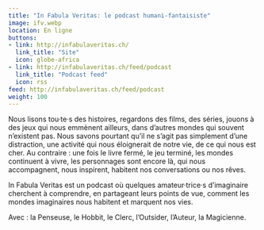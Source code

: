 ```yaml
---
title: "In Fabula Veritas: le podcast humani-fantaisiste"
image: ifv.webp
location: En ligne
buttons:
- link: http://infabulaveritas.ch/
  link_title: "Site"
  icon: globe-africa
- link: http://infabulaveritas.ch/feed/podcast
  link_title: "Podcast feed"
  icon: rss
feed: http://infabulaveritas.ch/feed/podcast
weight: 100
---
```


Nous lisons tou·te·s des histoires, regardons des films, des séries, jouons à des jeux qui nous emmènent ailleurs, dans d’autres mondes qui souvent n’existent pas. Nous savons pourtant qu’il ne s’agit pas simplement d’une distraction, une activité qui nous éloignerait de notre vie, de ce qui nous est cher. Au contraire : une fois le livre fermé, le jeu terminé, les mondes continuent à vivre, les personnages sont encore là, qui nous accompagnent, nous inspirent, habitent nos conversations ou nos rêves.

In Fabula Veritas est un podcast où quelques amateur·trice·s d’imaginaire cherchent à comprendre, en partageant leurs points de vue, comment les mondes imaginaires nous habitent et marquent nos vies. 

Avec : la Penseuse, le Hobbit, le Clerc, l’Outsider, l’Auteur, la Magicienne.